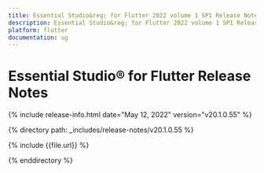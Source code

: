 ```yaml
---
title: Essential Studio&reg; for Flutter 2022 volume 1 SP1 Release Notes  
description: Essential Studio&reg; for Flutter 2022 volume 1 SP1 Release Notes  
platform: flutter
documentation: ug
---
```


# Essential Studio&reg; for Flutter  Release Notes  

{% include release-info.html date="May 12, 2022"  version="v20.1.0.55" %} 

{% directory path: _includes/release-notes/v20.1.0.55 %}

{% include {{file.url}} %}

{% enddirectory %}